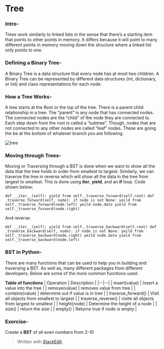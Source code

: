 ﻿
# Tree

### Intro-

Trees work similarly to linked lists in the sense that there’s a starting item that points to other points in memory. It differs because it will point to many different points in memory moving down the structure where a linked list only points to one.

### Defining a Binary Tree-

A Binary Tree is a data structure that every node has at most two children. A Binary Tree can be represented by different data structures (int, dictionary, or list) and class representations for each node.

### How a Tree Works-

A tree starts at the Root or the top of the tree. There is a parent child relationship in a tree. The “parent” is any node that has connected nodes. The connected nodes are the “child” of the node they are connected to. Each step down from the root is called a “subtree”. Though, nodes that are not connected to any other nodes are called “leaf” nodes. These are going the be at the bottom of whatever branch you are following.

<img src="https://i.ibb.co/bH8wJhn/tree.jpg" alt="tree" border="0">


### Moving through Trees-

Moving or Traversing through a BST is done when we want to show all the data that the tree holds in order from smallest to largest. Similarly, we can traverse the tree in reverse which will show all the data in the tree from largest to smallest. This is done using **__iter__**, **yield**, and an **if** loop. Code shown below:

`def __iter__(self):
	yield from self._traverse_forward(self.root)
 def _traverse_forward(self, node):
	 if node is not None:
		 yeild from self._traverse_forward(node.left)
		 yeild node.data
		 yield from self._traverse_forward(node.right)`

And reverse:
		 
`def __iter__(self):
	yield from self._traverse_backward(self.root)
 def _traverse_backward(self, node):
	 if node is not None:
		 yeild from self._traverse_backward(node.right)
		 yeild node.data
		 yield from self._traverse_backward(node.left)`

### BST in Python-

There are many functions that can be used to help you in building and traversing a BST. As well as, many different packages from different developers. Below are some of the more common functions used:

__Table of functions__
| Operation | Description |
|--|--|
| insert(value) | Insert a value into the tree |
| remove(value) | removes value from tree |
| contains(value) | determine out if value is in tree |
| traverse_forward() | Visit all objects from smallest to largest |
| traverse_reverse() | visite all objects from largest to smallest |
| height(node) | Determine the height of a node |
| size() | return the size |
| empty() | Returns true if node is empty |


### Exercise-

Create a **BST** of all even numbers from 2-10




> Written with [StackEdit](https://stackedit.io/).
